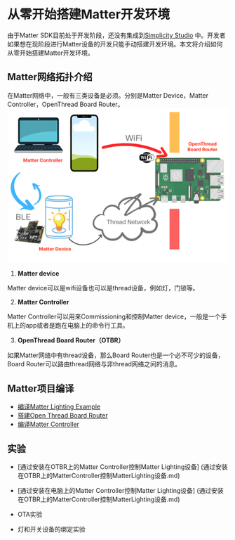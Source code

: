 # 从零开始搭建Matter开发环境

由于Matter SDK目前处于开发阶段，还没有集成到[Simplicity Studio](https://www.silabs.com/developers/simplicity-studio) 中。开发者如果想在现阶段进行Matter设备的开发只能手动搭建开发环境。本文将介绍如何从零开始搭建Matter开发环境。

## Matter网络拓扑介绍

在Matter网络中，一般有三类设备是必须。分别是Matter Device，Matter Controller，OpenThread Board Router。
![Image](docs/matter_topology.png)

1. **Matter device**
  
  Matter device可以是wifi设备也可以是thread设备，例如灯，门锁等。
   
2. **Matter Controller**

 Matter Controller可以用来Commissioning和控制Matter device，一般是一个手机上的app或者是跑在电脑上的命令行工具。
 
3. **OpenThread Board Router（OTBR）**

 如果Matter网络中有thread设备，那么Board Router也是一个必不可少的设备，Board Router可以路由thread网络与非thread网络之间的消息。


## Matter项目编译

- [编译Matter Lighting Example](编译MatterLightingExample.md)
- [搭建Open Thread Board Router](搭建OpenThreadBoardRouter.md)
- [编译Matter Controller](编译MatterController.md)



## 实验
- [通过安装在OTBR上的Matter Controller控制Matter Lighting设备] (通过安装在OTBR上的MatterController控制MatterLighting设备.md)

- [通过安装在电脑上的Matter Controller控制Matter Lighting设备] (通过安装在OTBR上的MatterController控制MatterLighting设备.md)


- OTA实验
- 灯和开关设备的绑定实验



